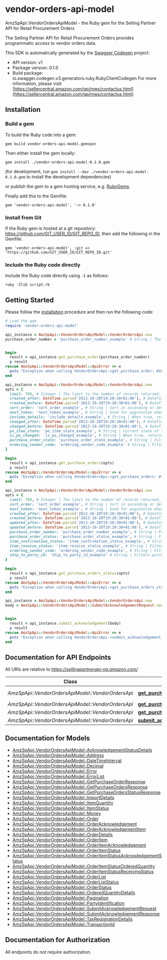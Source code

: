 # vendor-orders-api-model

AmzSpApi::VendorOrdersApiModel - the Ruby gem for the Selling Partner API for Retail Procurement Orders

The Selling Partner API for Retail Procurement Orders provides programmatic access to vendor orders data.

This SDK is automatically generated by the [Swagger Codegen](https://github.com/swagger-api/swagger-codegen) project:

- API version: v1
- Package version: 0.1.0
- Build package: io.swagger.codegen.v3.generators.ruby.RubyClientCodegen
For more information, please visit [https://sellercentral.amazon.com/gp/mws/contactus.html](https://sellercentral.amazon.com/gp/mws/contactus.html)

## Installation

### Build a gem

To build the Ruby code into a gem:

```shell
gem build vendor-orders-api-model.gemspec
```

Then either install the gem locally:

```shell
gem install ./vendor-orders-api-model-0.1.0.gem
```
(for development, run `gem install --dev ./vendor-orders-api-model-0.1.0.gem` to install the development dependencies)

or publish the gem to a gem hosting service, e.g. [RubyGems](https://rubygems.org/).

Finally add this to the Gemfile:

    gem 'vendor-orders-api-model', '~> 0.1.0'

### Install from Git

If the Ruby gem is hosted at a git repository: https://github.com/GIT_USER_ID/GIT_REPO_ID, then add the following in the Gemfile:

    gem 'vendor-orders-api-model', :git => 'https://github.com/GIT_USER_ID/GIT_REPO_ID.git'

### Include the Ruby code directly

Include the Ruby code directly using `-I` as follows:

```shell
ruby -Ilib script.rb
```

## Getting Started

Please follow the [installation](#installation) procedure and then run the following code:
```ruby
# Load the gem
require 'vendor-orders-api-model'

api_instance = AmzSpApi::VendorOrdersApiModel::VendorOrdersApi.new
purchase_order_number = 'purchase_order_number_example' # String | The purchase order identifier for the order that you want. Formatting Notes: 8-character alpha-numeric code.


begin
  result = api_instance.get_purchase_order(purchase_order_number)
  p result
rescue AmzSpApi::VendorOrdersApiModel::ApiError => e
  puts "Exception when calling VendorOrdersApi->get_purchase_order: #{e}"
end

api_instance = AmzSpApi::VendorOrdersApiModel::VendorOrdersApi.new
opts = { 
  limit: 789, # Integer | The limit to the number of records returned. Default value is 100 records.
  created_after: DateTime.parse('2013-10-20T19:20:30+01:00'), # DateTime | Purchase orders that became available after this time will be included in the result. Must be in ISO-8601 date/time format.
  created_before: DateTime.parse('2013-10-20T19:20:30+01:00'), # DateTime | Purchase orders that became available before this time will be included in the result. Must be in ISO-8601 date/time format.
  sort_order: 'sort_order_example', # String | Sort in ascending or descending order by purchase order creation date.
  next_token: 'next_token_example', # String | Used for pagination when there is more purchase orders than the specified result size limit. The token value is returned in the previous API call
  include_details: 'include_details_example', # String | When true, returns purchase orders with complete details. Otherwise, only purchase order numbers are returned. Default value is true.
  changed_after: DateTime.parse('2013-10-20T19:20:30+01:00'), # DateTime | Purchase orders that changed after this timestamp will be included in the result. Must be in ISO-8601 date/time format.
  changed_before: DateTime.parse('2013-10-20T19:20:30+01:00'), # DateTime | Purchase orders that changed before this timestamp will be included in the result. Must be in ISO-8601 date/time format.
  po_item_state: 'po_item_state_example', # String | Current state of the purchase order item. If this value is Cancelled, this API will return purchase orders which have one or more items cancelled by Amazon with updated item quantity as zero.
  is_po_changed: 'is_po_changed_example', # String | When true, returns purchase orders which were modified after the order was placed. Vendors are required to pull the changed purchase order and fulfill the updated purchase order and not the original one. Default value is false.
  purchase_order_state: 'purchase_order_state_example', # String | Filters purchase orders based on the purchase order state.
  ordering_vendor_code: 'ordering_vendor_code_example' # String | Filters purchase orders based on the specified ordering vendor code. This value should be same as 'sellingParty.partyId' in the purchase order. If not included in the filter, all purchase orders for all of the vendor codes that exist in the vendor group used to authorize the API client application are returned.
}

begin
  result = api_instance.get_purchase_orders(opts)
  p result
rescue AmzSpApi::VendorOrdersApiModel::ApiError => e
  puts "Exception when calling VendorOrdersApi->get_purchase_orders: #{e}"
end

api_instance = AmzSpApi::VendorOrdersApiModel::VendorOrdersApi.new
opts = { 
  limit: 789, # Integer | The limit to the number of records returned. Default value is 100 records.
  sort_order: 'sort_order_example', # String | Sort in ascending or descending order by purchase order creation date.
  next_token: 'next_token_example', # String | Used for pagination when there are more purchase orders than the specified result size limit.
  created_after: DateTime.parse('2013-10-20T19:20:30+01:00'), # DateTime | Purchase orders that became available after this timestamp will be included in the result. Must be in ISO-8601 date/time format.
  created_before: DateTime.parse('2013-10-20T19:20:30+01:00'), # DateTime | Purchase orders that became available before this timestamp will be included in the result. Must be in ISO-8601 date/time format.
  updated_after: DateTime.parse('2013-10-20T19:20:30+01:00'), # DateTime | Purchase orders for which the last purchase order update happened after this timestamp will be included in the result. Must be in ISO-8601 date/time format.
  updated_before: DateTime.parse('2013-10-20T19:20:30+01:00'), # DateTime | Purchase orders for which the last purchase order update happened before this timestamp will be included in the result. Must be in ISO-8601 date/time format.
  purchase_order_number: 'purchase_order_number_example', # String | Provides purchase order status for the specified purchase order number.
  purchase_order_status: 'purchase_order_status_example', # String | Filters purchase orders based on the specified purchase order status. If not included in filter, this will return purchase orders for all statuses.
  item_confirmation_status: 'item_confirmation_status_example', # String | Filters purchase orders based on their item confirmation status. If the item confirmation status is not included in the filter, purchase orders for all confirmation statuses are included.
  item_receive_status: 'item_receive_status_example', # String | Filters purchase orders based on the purchase order's item receive status. If the item receive status is not included in the filter, purchase orders for all receive statuses are included.
  ordering_vendor_code: 'ordering_vendor_code_example', # String | Filters purchase orders based on the specified ordering vendor code. This value should be same as 'sellingParty.partyId' in the purchase order. If not included in filter, all purchase orders for all the vendor codes that exist in the vendor group used to authorize API client application are returned.
  ship_to_party_id: 'ship_to_party_id_example' # String | Filters purchase orders for a specific buyer's Fulfillment Center/warehouse by providing ship to location id here. This value should be same as 'shipToParty.partyId' in the purchase order. If not included in filter, this will return purchase orders for all the buyer's warehouses used for vendor group purchase orders.
}

begin
  result = api_instance.get_purchase_orders_status(opts)
  p result
rescue AmzSpApi::VendorOrdersApiModel::ApiError => e
  puts "Exception when calling VendorOrdersApi->get_purchase_orders_status: #{e}"
end

api_instance = AmzSpApi::VendorOrdersApiModel::VendorOrdersApi.new
body = AmzSpApi::VendorOrdersApiModel::SubmitAcknowledgementRequest.new # SubmitAcknowledgementRequest | Submits acknowledgements for one or more purchase orders from a vendor.


begin
  result = api_instance.submit_acknowledgement(body)
  p result
rescue AmzSpApi::VendorOrdersApiModel::ApiError => e
  puts "Exception when calling VendorOrdersApi->submit_acknowledgement: #{e}"
end
```

## Documentation for API Endpoints

All URIs are relative to *https://sellingpartnerapi-na.amazon.com/*

Class | Method | HTTP request | Description
------------ | ------------- | ------------- | -------------
*AmzSpApi::VendorOrdersApiModel::VendorOrdersApi* | [**get_purchase_order**](docs/VendorOrdersApi.md#get_purchase_order) | **GET** /vendor/orders/v1/purchaseOrders/{purchaseOrderNumber} | 
*AmzSpApi::VendorOrdersApiModel::VendorOrdersApi* | [**get_purchase_orders**](docs/VendorOrdersApi.md#get_purchase_orders) | **GET** /vendor/orders/v1/purchaseOrders | 
*AmzSpApi::VendorOrdersApiModel::VendorOrdersApi* | [**get_purchase_orders_status**](docs/VendorOrdersApi.md#get_purchase_orders_status) | **GET** /vendor/orders/v1/purchaseOrdersStatus | 
*AmzSpApi::VendorOrdersApiModel::VendorOrdersApi* | [**submit_acknowledgement**](docs/VendorOrdersApi.md#submit_acknowledgement) | **POST** /vendor/orders/v1/acknowledgements | 

## Documentation for Models

 - [AmzSpApi::VendorOrdersApiModel::AcknowledgementStatusDetails](docs/AcknowledgementStatusDetails.md)
 - [AmzSpApi::VendorOrdersApiModel::Address](docs/Address.md)
 - [AmzSpApi::VendorOrdersApiModel::DateTimeInterval](docs/DateTimeInterval.md)
 - [AmzSpApi::VendorOrdersApiModel::Decimal](docs/Decimal.md)
 - [AmzSpApi::VendorOrdersApiModel::Error](docs/Error.md)
 - [AmzSpApi::VendorOrdersApiModel::ErrorList](docs/ErrorList.md)
 - [AmzSpApi::VendorOrdersApiModel::GetPurchaseOrderResponse](docs/GetPurchaseOrderResponse.md)
 - [AmzSpApi::VendorOrdersApiModel::GetPurchaseOrdersResponse](docs/GetPurchaseOrdersResponse.md)
 - [AmzSpApi::VendorOrdersApiModel::GetPurchaseOrdersStatusResponse](docs/GetPurchaseOrdersStatusResponse.md)
 - [AmzSpApi::VendorOrdersApiModel::ImportDetails](docs/ImportDetails.md)
 - [AmzSpApi::VendorOrdersApiModel::ItemQuantity](docs/ItemQuantity.md)
 - [AmzSpApi::VendorOrdersApiModel::ItemStatus](docs/ItemStatus.md)
 - [AmzSpApi::VendorOrdersApiModel::Money](docs/Money.md)
 - [AmzSpApi::VendorOrdersApiModel::Order](docs/Order.md)
 - [AmzSpApi::VendorOrdersApiModel::OrderAcknowledgement](docs/OrderAcknowledgement.md)
 - [AmzSpApi::VendorOrdersApiModel::OrderAcknowledgementItem](docs/OrderAcknowledgementItem.md)
 - [AmzSpApi::VendorOrdersApiModel::OrderDetails](docs/OrderDetails.md)
 - [AmzSpApi::VendorOrdersApiModel::OrderItem](docs/OrderItem.md)
 - [AmzSpApi::VendorOrdersApiModel::OrderItemAcknowledgement](docs/OrderItemAcknowledgement.md)
 - [AmzSpApi::VendorOrdersApiModel::OrderItemStatus](docs/OrderItemStatus.md)
 - [AmzSpApi::VendorOrdersApiModel::OrderItemStatusAcknowledgementStatus](docs/OrderItemStatusAcknowledgementStatus.md)
 - [AmzSpApi::VendorOrdersApiModel::OrderItemStatusOrderedQuantity](docs/OrderItemStatusOrderedQuantity.md)
 - [AmzSpApi::VendorOrdersApiModel::OrderItemStatusReceivingStatus](docs/OrderItemStatusReceivingStatus.md)
 - [AmzSpApi::VendorOrdersApiModel::OrderList](docs/OrderList.md)
 - [AmzSpApi::VendorOrdersApiModel::OrderListStatus](docs/OrderListStatus.md)
 - [AmzSpApi::VendorOrdersApiModel::OrderStatus](docs/OrderStatus.md)
 - [AmzSpApi::VendorOrdersApiModel::OrderedQuantityDetails](docs/OrderedQuantityDetails.md)
 - [AmzSpApi::VendorOrdersApiModel::Pagination](docs/Pagination.md)
 - [AmzSpApi::VendorOrdersApiModel::PartyIdentification](docs/PartyIdentification.md)
 - [AmzSpApi::VendorOrdersApiModel::SubmitAcknowledgementRequest](docs/SubmitAcknowledgementRequest.md)
 - [AmzSpApi::VendorOrdersApiModel::SubmitAcknowledgementResponse](docs/SubmitAcknowledgementResponse.md)
 - [AmzSpApi::VendorOrdersApiModel::TaxRegistrationDetails](docs/TaxRegistrationDetails.md)
 - [AmzSpApi::VendorOrdersApiModel::TransactionId](docs/TransactionId.md)

## Documentation for Authorization

 All endpoints do not require authorization.

